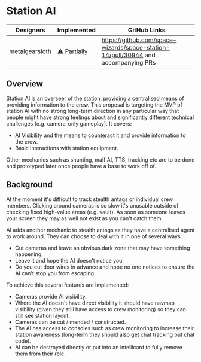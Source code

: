 ﻿# Station AI

| Designers      | Implemented | GitHub Links                                                                      |
|----------------|---|-----------------------------------------------------------------------------------|
| metalgearsloth | :warning: Partially | https://github.com/space-wizards/space-station-14/pull/30944 and accompanying PRs |

## Overview

Station AI is an overseer of the station, providing a centralised means of providing information to the crew.
This proposal is targeting the MVP of station AI with no strong long-term direction in any particular way that people might have strong feelings about and significantly different technical challenges (e.g. camera-only gameplay).
It covers:
- AI Visibility and the means to counteract it and provide information to the crew.
- Basic interactions with station equipment.

Other mechanics such as shunting, malf AI, TTS, tracking etc are to be done and prototyped later once people have a base to work off of.

## Background

At the moment it's difficult to track stealth antags or individual crew members. Clicking around cameras is so slow it's unusable outside of checking fixed high-value areas (e.g. vault). As soon as someone leaves your screen they may as well not exist as you can't catch them.

AI adds another mechanic to stealth antags as they have a centralised agent to work around.
They can choose to deal with it in one of several ways:
- Cut cameras and leave an obvious dark zone that may have something happening.
- Leave it and hope the AI doesn't notice you.
- Do you cut door wires in advance and hope no one notices to ensure the AI can't stop you from escaping.

To achieve this several features are implemented:
- Cameras provide AI visibility.
- Where the AI doesn't have direct visibility it should have navmap visibility (given they still have access to crew monitoring) so they can still see station layout.
- Cameras can be cut / mended / constructed.
- The AI has access to consoles such as crew monitoring to increase their station awareness (long-term they should also get chat tracking but chat code).
- AI can be destroyed directly or put into an intellicard to fully remove them from their role.
